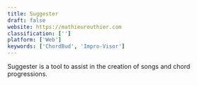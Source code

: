 ```yaml
---
title: Suggester
draft: false 
website: https://mathieurouthier.com
classification: ['']
platform: ['Web']
keywords: ['ChordBud', 'Impro-Visor']
---
```

Suggester is a tool to assist in the creation of songs and chord progressions.